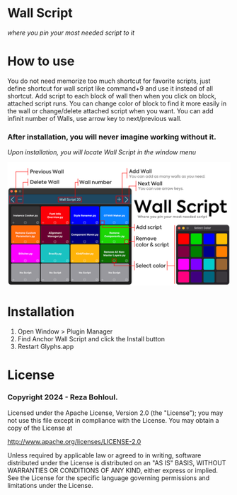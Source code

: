 # Wall Script
*where you pin your most needed script to it*

# How to use

You do not need memorize too much shortcut for favorite scripts, just define shortcut for wall script like command+9 and use it instead of all shortcut. Add script to each block of wall then when you click on block, attached script runs. You can change color of block to find it more easily in the wall or change/delete attached script when you want. You can add infinit number of Walls, use arrow key to next/previous wall.

### After installation, you will never imagine working without it.

*Upon installation, you will locate Wall Script in the window menu*

![Wall Script](https://github.com/RezaBohloul/Wall-Script/blob/main/Image/Wall%20Script.png)

# Installation
1. Open Window > Plugin Manager
2. Find Anchor Wall Script and click the Install button
3. Restart Glyphs.app


# License

### Copyright 2024 - Reza Bohloul.

Licensed under the Apache License, Version 2.0 (the "License"); you may not use this file except in compliance with the License. You may obtain a copy of the License at

http://www.apache.org/licenses/LICENSE-2.0

Unless required by applicable law or agreed to in writing, software distributed under the License is distributed on an "AS IS" BASIS, WITHOUT WARRANTIES OR CONDITIONS OF ANY KIND, either express or implied. See the License for the specific language governing permissions and limitations under the License.
